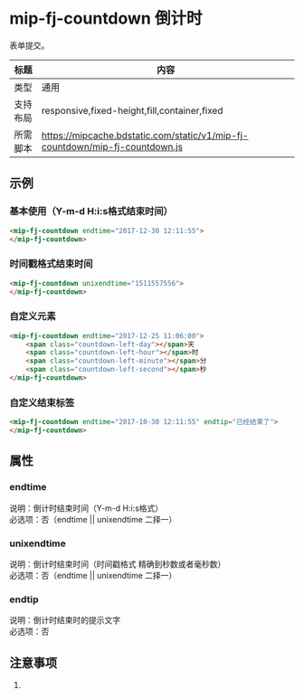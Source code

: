 # mip-fj-countdown 倒计时

表单提交。

标题|内容
----|----
类型|通用
支持布局|responsive,fixed-height,fill,container,fixed
所需脚本|https://mipcache.bdstatic.com/static/v1/mip-fj-countdown/mip-fj-countdown.js

## 示例

### 基本使用（Y-m-d H:i:s格式结束时间）

```html
<mip-fj-countdown endtime="2017-12-30 12:11:55">
</mip-fj-countdown>
```

### 时间戳格式结束时间

```html
<mip-fj-countdown unixendtime="1511557556">
</mip-fj-countdown>
```

### 自定义元素

```html
<mip-fj-countdown endtime="2017-12-25 11:06:00">
    <span class="countdown-left-day"></span>天
    <span class="countdown-left-hour"></span>时
    <span class="countdown-left-minute"></span>分
    <span class="countdown-left-second"></span>秒
</mip-fj-countdown>
```

### 自定义结束标签

```html
<mip-fj-countdown endtime="2017-10-30 12:11:55" endtip="已经结束了">
</mip-fj-countdown>
```

## 属性

### endtime

说明：倒计时结束时间（Y-m-d H:i:s格式）  
必选项：否（endtime || unixendtime 二择一）  

### unixendtime

说明：倒计时结束时间（时间戳格式 精确到秒数或者毫秒数）  
必选项：否（endtime || unixendtime 二择一）  

### endtip

说明：倒计时结束时的提示文字  
必选项：否

## 注意事项

1. 
